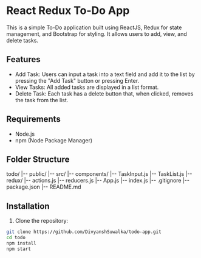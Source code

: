 # React Redux To-Do App

This is a simple To-Do application built using ReactJS, Redux for state management, and Bootstrap for styling. It allows users to add, view, and delete tasks.

## Features

- Add Task: Users can input a task into a text field and add it to the list by pressing the "Add Task" button or pressing Enter.
- View Tasks: All added tasks are displayed in a list format.
- Delete Task: Each task has a delete button that, when clicked, removes the task from the list.

## Requirements

- Node.js
- npm (Node Package Manager)

## Folder Structure

todo/
  |-- public/
  |-- src/
      |-- components/
          |-- TaskInput.js
          |-- TaskList.js
      |-- redux/
          |-- actions.js
          |-- reducers.js
      |-- App.js
      |-- index.js
  |-- .gitignore
  |-- package.json
  |-- README.md

## Installation

1. Clone the repository:

```bash
git clone https://github.com/DivyanshSuwalka/todo-app.git
cd todo
npm install
npm start

